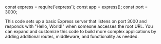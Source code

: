 const express = require('express');
  const app = express();
  const port = 3000;
  
This code sets up a basic Express server that listens on port 3000 and responds with "Hello, World!" when someone accesses the root URL. 
You can expand and customize this code to build more complex applications by adding additional routes, middleware, 
and functionality as needed.

